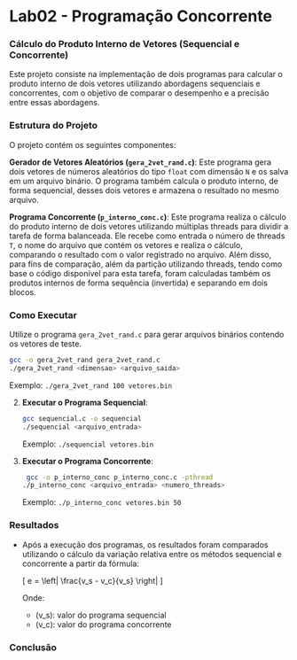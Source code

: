# Lab02 - Programação Concorrente


### Cálculo do Produto Interno de Vetores  (Sequencial e Concorrente)

Este projeto consiste na implementação de dois programas para calcular o produto interno de dois vetores utilizando abordagens sequenciais e concorrentes, com o objetivo de comparar o desempenho e a precisão entre essas abordagens.

### Estrutura do Projeto

O projeto contém os seguintes componentes:

**Gerador de Vetores Aleatórios (`gera_2vet_rand.c`)**: Este programa gera dois vetores de números aleatórios do tipo `float` com dimensão `N` e os salva em um arquivo binário. O programa também calcula o produto interno, de forma sequencial, desses dois vetores e armazena o resultado no mesmo arquivo.

**Programa Concorrente (`p_interno_conc.c`)**: Este programa realiza o cálculo do produto interno de dois vetores utilizando múltiplas threads para dividir a tarefa de forma balanceada. Ele recebe como entrada o número de threads `T`, o nome do arquivo que contém os vetores e realiza o cálculo, comparando o resultado com o valor registrado no arquivo. Além disso, para fins de comparação, além da partição utilizando threads, tendo como base o código disponível para esta tarefa, foram calculadas também os produtos internos de forma sequência (invertida) e separando em dois blocos.

### Como Executar

Utilize o programa `gera_2vet_rand.c` para gerar arquivos binários contendo os vetores de teste.

   ```bash
   gcc -o gera_2vet_rand gera_2vet_rand.c
   ./gera_2vet_rand <dimensao> <arquivo_saida>
   ```

   Exemplo: `./gera_2vet_rand 100 vetores.bin`

2. **Executar o Programa Sequencial**:

   ```bash
   gcc sequencial.c -o sequencial
   ./sequencial <arquivo_entrada>
   ```

   Exemplo: `./sequencial vetores.bin`

3. **Executar o Programa Concorrente**:

   ```bash
    gcc -o p_interno_conc p_interno_conc.c -pthread
   ./p_interno_conc <arquivo_entrada> <numero_threads>
   ```

   Exemplo: `./p_interno_conc vetores.bin 50`

### Resultados

- Após a execução dos programas, os resultados foram comparados utilizando o cálculo da variação relativa entre os métodos sequencial e concorrente a partir da fórmula:

  \[
  e = \left| \frac{v_s - v_c}{v_s} \right|
  \]

  Onde:
  - \(v_s\): valor do programa sequencial
  - \(v_c\): valor do programa concorrente

### Conclusão

